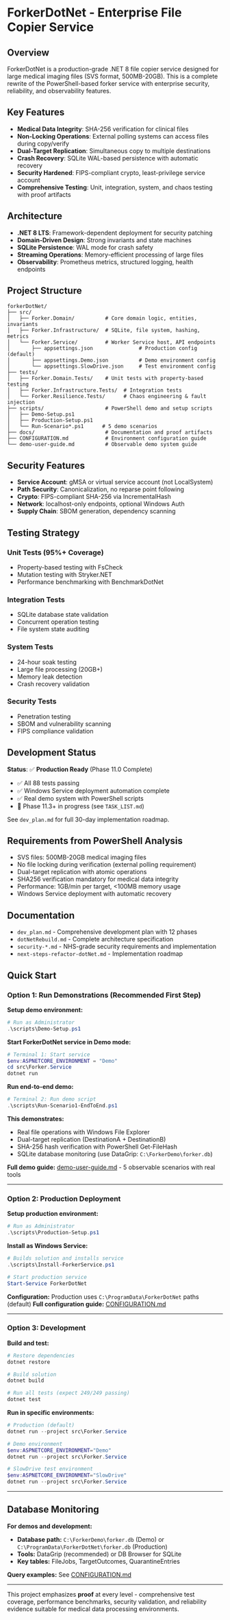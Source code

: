# ForkerDotNet - Enterprise File Copier Service

## Overview

ForkerDotNet is a production-grade .NET 8 file copier service designed for large medical imaging files (SVS format, 500MB-20GB). This is a complete rewrite of the PowerShell-based forker service with enterprise security, reliability, and observability features.

## Key Features

- **Medical Data Integrity**: SHA-256 verification for clinical files
- **Non-Locking Operations**: External polling systems can access files during copy/verify
- **Dual-Target Replication**: Simultaneous copy to multiple destinations
- **Crash Recovery**: SQLite WAL-based persistence with automatic recovery
- **Security Hardened**: FIPS-compliant crypto, least-privilege service account
- **Comprehensive Testing**: Unit, integration, system, and chaos testing with proof artifacts

## Architecture

- **.NET 8 LTS**: Framework-dependent deployment for security patching
- **Domain-Driven Design**: Strong invariants and state machines
- **SQLite Persistence**: WAL mode for crash safety
- **Streaming Operations**: Memory-efficient processing of large files
- **Observability**: Prometheus metrics, structured logging, health endpoints

## Project Structure

```
forkerDotNet/
├── src/
│   ├── Forker.Domain/          # Core domain logic, entities, invariants
│   ├── Forker.Infrastructure/  # SQLite, file system, hashing, metrics
│   └── Forker.Service/         # Worker Service host, API endpoints
│       ├── appsettings.json               # Production config (default)
│       ├── appsettings.Demo.json          # Demo environment config
│       └── appsettings.SlowDrive.json     # Test environment config
├── tests/
│   ├── Forker.Domain.Tests/    # Unit tests with property-based testing
│   ├── Forker.Infrastructure.Tests/  # Integration tests
│   └── Forker.Resilience.Tests/      # Chaos engineering & fault injection
├── scripts/                    # PowerShell demo and setup scripts
│   ├── Demo-Setup.ps1
│   ├── Production-Setup.ps1
│   └── Run-Scenario*.ps1      # 5 demo scenarios
├── docs/                       # Documentation and proof artifacts
├── CONFIGURATION.md            # Environment configuration guide
└── demo-user-guide.md          # Observable demo system guide
```

## Security Features

- **Service Account**: gMSA or virtual service account (not LocalSystem)
- **Path Security**: Canonicalization, no reparse point following
- **Crypto**: FIPS-compliant SHA-256 via IncrementalHash
- **Network**: localhost-only endpoints, optional Windows Auth
- **Supply Chain**: SBOM generation, dependency scanning

## Testing Strategy

### Unit Tests (95%+ Coverage)
- Property-based testing with FsCheck
- Mutation testing with Stryker.NET
- Performance benchmarking with BenchmarkDotNet

### Integration Tests
- SQLite database state validation
- Concurrent operation testing
- File system state auditing

### System Tests
- 24-hour soak testing
- Large file processing (20GB+)
- Memory leak detection
- Crash recovery validation

### Security Tests
- Penetration testing
- SBOM and vulnerability scanning
- FIPS compliance validation

## Development Status

**Status**: ✅ **Production Ready** (Phase 11.0 Complete)

- ✅ All 88 tests passing
- ✅ Windows Service deployment automation complete
- ✅ Real demo system with PowerShell scripts
- 📝 Phase 11.3+ in progress (see `TASK_LIST.md`)

See `dev_plan.md` for full 30-day implementation roadmap.

## Requirements from PowerShell Analysis

- SVS files: 500MB-20GB medical imaging files
- No file locking during verification (external polling requirement)
- Dual-target replication with atomic operations
- SHA256 verification mandatory for medical data integrity
- Performance: 1GB/min per target, <100MB memory usage
- Windows Service deployment with automatic recovery

## Documentation

- `dev_plan.md` - Comprehensive development plan with 12 phases
- `dotNetRebuild.md` - Complete architecture specification
- `security-*.md` - NHS-grade security requirements and implementation
- `next-steps-refactor-dotNet.md` - Implementation roadmap

## Quick Start

### Option 1: Run Demonstrations (Recommended First Step)

**Setup demo environment:**
```powershell
# Run as Administrator
.\scripts\Demo-Setup.ps1
```

**Start ForkerDotNet service in Demo mode:**
```powershell
# Terminal 1: Start service
$env:ASPNETCORE_ENVIRONMENT = "Demo"
cd src\Forker.Service
dotnet run
```

**Run end-to-end demo:**
```powershell
# Terminal 2: Run demo script
.\scripts\Run-Scenario1-EndToEnd.ps1
```

**This demonstrates:**
- Real file operations with Windows File Explorer
- Dual-target replication (DestinationA + DestinationB)
- SHA-256 hash verification with PowerShell Get-FileHash
- SQLite database monitoring (use DataGrip: `C:\ForkerDemo\forker.db`)

**Full demo guide:** [demo-user-guide.md](demo-user-guide.md) - 5 observable scenarios with real tools

---

### Option 2: Production Deployment

**Setup production environment:**
```powershell
# Run as Administrator
.\scripts\Production-Setup.ps1
```

**Install as Windows Service:**
```powershell
# Builds solution and installs service
.\scripts\Install-ForkerService.ps1

# Start production service
Start-Service ForkerDotNet
```

**Configuration:** Production uses `C:\ProgramData\ForkerDotNet` paths (default)
**Full configuration guide:** [CONFIGURATION.md](CONFIGURATION.md)

---

### Option 3: Development

**Build and test:**
```powershell
# Restore dependencies
dotnet restore

# Build solution
dotnet build

# Run all tests (expect 249/249 passing)
dotnet test
```

**Run in specific environments:**
```powershell
# Production (default)
dotnet run --project src\Forker.Service

# Demo environment
$env:ASPNETCORE_ENVIRONMENT="Demo"
dotnet run --project src\Forker.Service

# SlowDrive test environment
$env:ASPNETCORE_ENVIRONMENT="SlowDrive"
dotnet run --project src\Forker.Service
```

---

## Database Monitoring

**For demos and development:**
- **Database path:** `C:\ForkerDemo\forker.db` (Demo) or `C:\ProgramData\ForkerDotNet\forker.db` (Production)
- **Tools:** DataGrip (recommended) or DB Browser for SQLite
- **Key tables:** FileJobs, TargetOutcomes, QuarantineEntries

**Query examples:** See [CONFIGURATION.md](CONFIGURATION.md#database-locations-summary)

---

This project emphasizes **proof** at every level - comprehensive test coverage, performance benchmarks, security validation, and reliability evidence suitable for medical data processing environments.